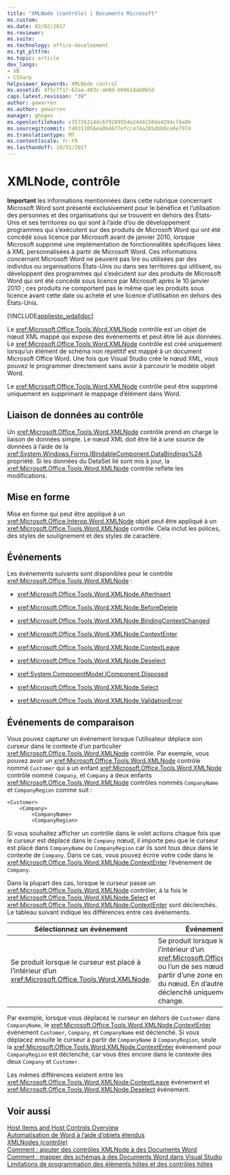 ```yaml
---
title: "XMLNode (contrôle) | Documents Microsoft"
ms.custom: 
ms.date: 02/02/2017
ms.reviewer: 
ms.suite: 
ms.technology: office-development
ms.tgt_pltfrm: 
ms.topic: article
dev_langs:
- VB
- CSharp
helpviewer_keywords: XMLNode control
ms.assetid: 4f5c7f17-62aa-483c-ab0d-b04614ab065d
caps.latest.revision: "39"
author: gewarren
ms.author: gewarren
manager: ghogen
ms.openlocfilehash: c35726314dc679289554e24d4150da4294cf8a0b
ms.sourcegitcommit: f40311056ea0b4677efcca74a285dbb0ce0e7974
ms.translationtype: MT
ms.contentlocale: fr-FR
ms.lasthandoff: 10/31/2017
---
```

# <a name="xmlnode-control"></a>XMLNode, contrôle
  **Important** les informations mentionnées dans cette rubrique concernant Microsoft Word sont présenté exclusivement pour le bénéfice et l’utilisation des personnes et des organisations qui se trouvent en dehors des États-Unis et ses territoires ou qui sont à l’aide d’ou de développement programmes qui s’exécutent sur des produits de Microsoft Word qui ont été concédé sous licence par Microsoft avant de janvier 2010, lorsque Microsoft supprimé une implémentation de fonctionnalités spécifiques liées à XML personnalisées à partir de Microsoft Word. Ces informations concernant Microsoft Word ne peuvent pas lire ou utilisées par des individus ou organisations États-Unis ou dans ses territoires qui utilisent, ou développent des programmes qui s’exécutent sur des produits de Microsoft Word qui ont été concédé sous licence par Microsoft après le 10 janvier 2010 ; ces produits ne comportent pas le même que les produits sous licence avant cette date ou acheté et une licence d’utilisation en dehors des États-Unis.  
  
 [!INCLUDE[appliesto_wdalldoc](../vsto/includes/appliesto-wdalldoc-md.md)]  
  
 Le <xref:Microsoft.Office.Tools.Word.XMLNode> contrôle est un objet de nœud XML mappé qui expose des événements et peut être lié aux données. Le <xref:Microsoft.Office.Tools.Word.XMLNode> contrôle est créé uniquement lorsqu’un élément de schéma non répétitif est mappé à un document Microsoft Office Word. Une fois que Visual Studio crée le nœud XML, vous pouvez le programmer directement sans avoir à parcourir le modèle objet Word.  
  
 Le <xref:Microsoft.Office.Tools.Word.XMLNode> contrôle peut être supprimé uniquement en supprimant le mappage d’élément dans Word.  
  
## <a name="binding-data-to-the-control"></a>Liaison de données au contrôle  
 Un <xref:Microsoft.Office.Tools.Word.XMLNode> contrôle prend en charge la liaison de données simple. Le nœud XML doit être lié à une source de données à l’aide de la <xref:System.Windows.Forms.IBindableComponent.DataBindings%2A> propriété. Si les données du DataSet lié sont mis à jour, la <xref:Microsoft.Office.Tools.Word.XMLNode> contrôle reflète les modifications.  
  
## <a name="formatting"></a>Mise en forme  
 Mise en forme qui peut être appliqué à un <xref:Microsoft.Office.Interop.Word.XMLNode> objet peut être appliqué à un <xref:Microsoft.Office.Tools.Word.XMLNode> contrôle. Cela inclut les polices, des styles de soulignement et des styles de caractère.  
  
## <a name="events"></a>Événements  
 Les événements suivants sont disponibles pour le contrôle <xref:Microsoft.Office.Tools.Word.XMLNode> :  
  
-   <xref:Microsoft.Office.Tools.Word.XMLNode.AfterInsert>  
  
-   <xref:Microsoft.Office.Tools.Word.XMLNode.BeforeDelete>  
  
-   <xref:Microsoft.Office.Tools.Word.XMLNode.BindingContextChanged>  
  
-   <xref:Microsoft.Office.Tools.Word.XMLNode.ContextEnter>  
  
-   <xref:Microsoft.Office.Tools.Word.XMLNode.ContextLeave>  
  
-   <xref:Microsoft.Office.Tools.Word.XMLNode.Deselect>  
  
-   <xref:System.ComponentModel.IComponent.Disposed>  
  
-   <xref:Microsoft.Office.Tools.Word.XMLNode.Select>  
  
-   <xref:Microsoft.Office.Tools.Word.XMLNode.ValidationError>  
  
## <a name="comparing-events"></a>Événements de comparaison  
 Vous pouvez capturer un événement lorsque l’utilisateur déplace son curseur dans le contexte d’un particulier <xref:Microsoft.Office.Tools.Word.XMLNode> contrôle. Par exemple, vous pouvez avoir un <xref:Microsoft.Office.Tools.Word.XMLNode> contrôle nommé `Customer` qui a un enfant <xref:Microsoft.Office.Tools.Word.XMLNode> contrôle nommé `Company`, et `Company` a deux enfants <xref:Microsoft.Office.Tools.Word.XMLNode> contrôles nommés `CompanyName` et `CompanyRegion` comme suit :  
  
```  
<Customer>  
    <Company>  
        <CompanyName>  
        <CompanyRegion>  
```  
  
 Si vous souhaitez afficher un contrôle dans le volet actions chaque fois que le curseur est déplacé dans le `Company` nœud, il importe peu que le curseur est placé dans `CompanyName` ou `CompanyRegion` car ils sont tous deux dans le contexte de `Company`. Dans ce cas, vous pouvez écrire votre code dans le <xref:Microsoft.Office.Tools.Word.XMLNode.ContextEnter> l’événement de `Company`.  
  
 Dans la plupart des cas, lorsque le curseur passe un <xref:Microsoft.Office.Tools.Word.XMLNode> contrôler, à la fois le <xref:Microsoft.Office.Tools.Word.XMLNode.Select> et <xref:Microsoft.Office.Tools.Word.XMLNode.ContextEnter> sont déclenchés. Le tableau suivant indique les différences entre ces événements.  
  
|Sélectionnez un événement|Événement ContextEnter|  
|------------------|------------------------|  
|Se produit lorsque le curseur est placé à l’intérieur d’un <xref:Microsoft.Office.Tools.Word.XMLNode>.|Se produit lorsque le curseur est placé à l’intérieur d’un <xref:Microsoft.Office.Tools.Word.XMLNode> ou l’un de ses nœuds descendants, à partir d’une zone en dehors du contexte du nœud. En d’autres termes, il est déclenché uniquement lorsque le contexte change.|  
  
 Par exemple, lorsque vous déplacez le curseur en dehors de `Customer` dans `CompanyName`, le <xref:Microsoft.Office.Tools.Word.XMLNode.ContextEnter> événement `Customer`, `Company`, et `CompanyName` est déclenché. Si vous déplacez ensuite le curseur à partir de `CompanyName` à `CompanyRegion`, seule la <xref:Microsoft.Office.Tools.Word.XMLNode.ContextEnter> événement pour `CompanyRegion` est déclenché, car vous êtes encore dans le contexte des deux `Company` et `Customer`.  
  
 Les mêmes différences existent entre les <xref:Microsoft.Office.Tools.Word.XMLNode.ContextLeave> événement et <xref:Microsoft.Office.Tools.Word.XMLNode.Deselect> événement.  
  
## <a name="see-also"></a>Voir aussi  
 [Host Items and Host Controls Overview](../vsto/host-items-and-host-controls-overview.md)   
 [Automatisation de Word à l’aide d’objets étendus](../vsto/automating-word-by-using-extended-objects.md)   
 [XMLNodes (contrôle)](../vsto/xmlnodes-control.md)   
 [Comment : ajouter des contrôles XMLNode à des Documents Word](../vsto/how-to-add-xmlnode-controls-to-word-documents.md)   
 [Comment : mapper des schémas à des Documents Word dans Visual Studio](../vsto/how-to-map-schemas-to-word-documents-inside-visual-studio.md)   
 [Limitations de programmation des éléments hôtes et des contrôles hôtes](../vsto/programmatic-limitations-of-host-items-and-host-controls.md)  
  
  